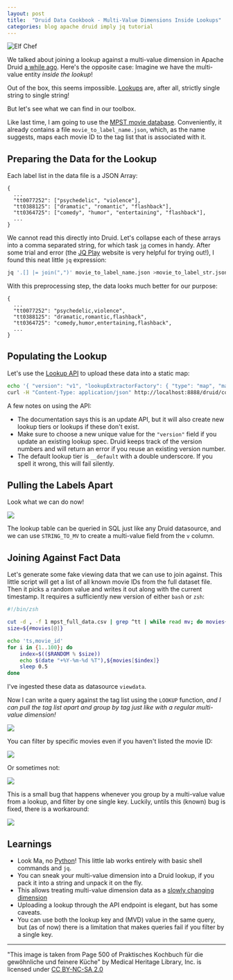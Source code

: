 ```yaml
---
layout: post
title:  "Druid Data Cookbook - Multi-Value Dimensions Inside Lookups"
categories: blog apache druid imply jq tutorial
---
```


![Elf Chef](/assets/2021-12-21-elf.jpg)

We talked about joining a lookup against a multi-value dimension in Apache Druid [a while ago](/2021/10/14/druid-data-modeling-special-lookups-and-multi-value-dimensions/). Here's the opposite case: Imagine we have the multi-value entity *inside the lookup*!

Out of the box, this seems impossible. [Lookups](https://druid.apache.org/docs/latest/querying/lookups.html) are, after all, strictly single string to single string!

But let's see what we can find in our toolbox.

Like last time, I am going to use the [MPST movie database](https://ritual.uh.edu/mpst-2018/). Conveniently, it already contains a file `movie_to_label_name.json`, which, as the name suggests, maps each movie ID to the tag list that is associated with it.

## Preparing the Data for the Lookup

Each label list in the data file is a JSON Array:

```
{
  ...
  "tt0077252": ["psychedelic", "violence"],
  "tt0388125": ["dramatic", "romantic", "flashback"],
  "tt0364725": ["comedy", "humor", "entertaining", "flashback"],
  ...
}
```

We cannot read this directly into Druid. Let's collapse each of these arrays into a comma separated string, for which task [`jq`](https://stedolan.github.io/jq/) comes in handy. After some trial and error (the [JQ Play](https://jqplay.org/) website is very helpful for trying out!), I found this neat little `jq` expression:

```bash
jq '.[] |= join(",")' movie_to_label_name.json >movie_to_label_str.json
```

With this preprocessing step, the data looks much better for our purpose:

```
{
  ...
  "tt0077252": "psychedelic,violence",
  "tt0388125": "dramatic,romantic,flashback",
  "tt0364725": "comedy,humor,entertaining,flashback",
  ...
}
```

## Populating the Lookup

Let's use the [Lookup API](https://druid.apache.org/docs/latest/querying/lookups.html#update-lookup) to upload these data into a static map:

```bash
echo '{ "version": "v1", "lookupExtractorFactory": { "type": "map", "map":'$(cat movie_to_label_str.json)' } }' | \
curl -H "Content-Type: application/json" http://localhost:8888/druid/coordinator/v1/lookups/config/__default/movie-labels -d@-
```

A few notes on using the API:
- The documentation says this is an update API, but it will also create new lookup tiers or lookups if these don't exist.
- Make sure to choose a new unique value for the `"version"` field if you update an existing lookup spec. Druid keeps track of the version numbers and will return an error if you reuse an existing version number. 
- The default lookup tier is `__default` with a double underscore. If you spell it wrong, this will fail silently.

## Pulling the Labels Apart

Look what we can do now!

![](/assets/2021-12-21-1.jpg)

The lookup table can be queried in SQL just like any Druid datasource, and we can use `STRING_TO_MV` to create a multi-value field from the `v` column.

## Joining Against Fact Data

Let's generate some fake viewing data that we can use to join against. This little script will get a list of all known movie IDs from the full dataset file. Then it picks a random value and writes it out along with the current timestamp. It requires a sufficiently new version of either `bash` or `zsh`:

```bash
#!/bin/zsh

cut -d , -f 1 mpst_full_data.csv | grep ^tt | while read mv; do movies+=($mv); done
size=${#movies[@]}

echo 'ts,movie_id'
for i in {1..100}; do
    index=$(($RANDOM % $size))
    echo $(date "+%Y-%m-%d %T"),${movies[$index]}
    sleep 0.5
done
```

I've ingested these data as datasource `viewdata`.

Now I can write a query against the tag list using the `LOOKUP` function, *and I can pull the tag list apart and group by tag just like with a regular multi-value dimension!*

![](/assets/2021-12-21-2.jpg)

You can filter by specific movies even if you haven't listed the movie ID:

![](/assets/2021-12-21-3.jpg)

Or sometimes not:

![](/assets/2021-12-21-4.jpg)

This is a small bug that happens whenever you group by a multi-value value from a lookup, and filter by one single key. Luckily, untils this (known) bug is fixed, there is a workaround:

![](/assets/2021-12-21-4.jpg)

## Learnings

- Look Ma, no [Python](https://www.python.org/)! This little lab works entirely with basic shell commands and `jq`.
- You can sneak your multi-value dimension into a Druid lookup, if you pack it into a string and unpack it on the fly.
- This allows treating multi-value dimension data as a [slowly changing dimension](https://dwgeek.com/slowly-changing-dimensions-scd.html/)
- Uploading a lookup through the API endpoint is elegant, but has some caveats.
- You can use both the lookup key and (MVD) value in the same query, but (as of now) there is a limitation that makes queries fail if you filter by a single key.

---

"This image is taken from Page 500 of Praktisches Kochbuch f&uuml;r die gew&ouml;hnliche und feinere K&uuml;che" by Medical Heritage Library, Inc. is licensed under [CC BY-NC-SA 2.0](https://creativecommons.org/licenses/by-nc-sa/2.0/?ref=openverse&atype=html)
